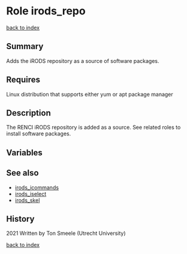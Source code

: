 # Role irods_repo
[back to index](../index.md#Roles)

## Summary
Adds the iRODS repository as a source of software packages. 

## Requires
Linux distribution that supports either yum or apt package manager

## Description
The RENCI iRODS repository is added as a source. 
See related roles to install software packages.

## Variables

## See also
- [irods_icommands](./irods_icommands)  
- [irods_iselect](./irods_iselect)  
- [irods_skel](./irods_skel)

## History
2021 Written by Ton Smeele (Utrecht University)


[back to index](../index.md#Roles)
